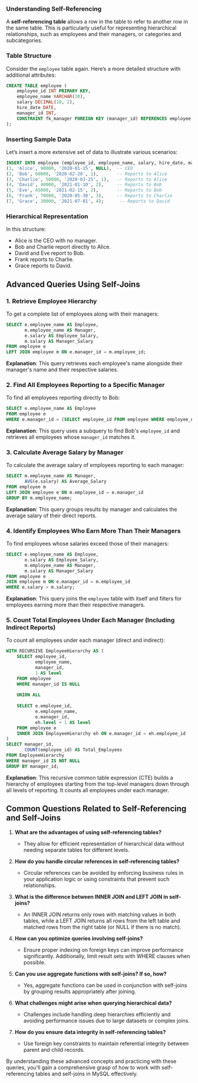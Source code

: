 ### Understanding Self-Referencing

A **self-referencing table** allows a row in the table to refer to another row in the same table. This is particularly useful for representing hierarchical relationships, such as employees and their managers, or categories and subcategories.

### Table Structure

Consider the `employee` table again. Here’s a more detailed structure with additional attributes:

```sql
CREATE TABLE employee (
    employee_id INT PRIMARY KEY,
    employee_name VARCHAR(30),
    salary DECIMAL(10, 2),
    hire_date DATE,
    manager_id INT,
    CONSTRAINT fk_manager FOREIGN KEY (manager_id) REFERENCES employee(employee_id)
);
```

### Inserting Sample Data

Let’s insert a more extensive set of data to illustrate various scenarios:

```sql
INSERT INTO employee (employee_id, employee_name, salary, hire_date, manager_id) VALUES
(1, 'Alice', 90000, '2020-01-15', NULL),  -- CEO
(2, 'Bob', 60000, '2020-02-20', 1),       -- Reports to Alice
(3, 'Charlie', 50000, '2020-03-25', 1),   -- Reports to Alice
(4, 'David', 40000, '2021-01-10', 2),     -- Reports to Bob
(5, 'Eve', 45000, '2021-02-15', 2),       -- Reports to Bob
(6, 'Frank', 70000, '2020-05-30', 3),     -- Reports to Charlie
(7, 'Grace', 30000, '2021-07-01', 4);      -- Reports to David
```

### Hierarchical Representation

In this structure:
- Alice is the CEO with no manager.
- Bob and Charlie report directly to Alice.
- David and Eve report to Bob.
- Frank reports to Charlie.
- Grace reports to David.

## Advanced Queries Using Self-Joins

### 1. Retrieve Employee Hierarchy

To get a complete list of employees along with their managers:

```sql
SELECT e.employee_name AS Employee,
       m.employee_name AS Manager,
       e.salary AS Employee_Salary,
       m.salary AS Manager_Salary
FROM employee e
LEFT JOIN employee m ON e.manager_id = m.employee_id;
```
**Explanation**: This query retrieves each employee's name alongside their manager's name and their respective salaries.

### 2. Find All Employees Reporting to a Specific Manager

To find all employees reporting directly to Bob:

```sql
SELECT e.employee_name AS Employee
FROM employee e
WHERE e.manager_id = (SELECT employee_id FROM employee WHERE employee_name = 'Bob');
```
**Explanation**: This query uses a subquery to find Bob's `employee_id` and retrieves all employees whose `manager_id` matches it.

### 3. Calculate Average Salary by Manager

To calculate the average salary of employees reporting to each manager:

```sql
SELECT m.employee_name AS Manager,
       AVG(e.salary) AS Average_Salary
FROM employee m
LEFT JOIN employee e ON m.employee_id = e.manager_id
GROUP BY m.employee_name;
```
**Explanation**: This query groups results by manager and calculates the average salary of their direct reports.

### 4. Identify Employees Who Earn More Than Their Managers

To find employees whose salaries exceed those of their managers:

```sql
SELECT e.employee_name AS Employee,
       e.salary AS Employee_Salary,
       m.employee_name AS Manager,
       m.salary AS Manager_Salary
FROM employee e
JOIN employee m ON e.manager_id = m.employee_id
WHERE e.salary > m.salary;
```
**Explanation**: This query joins the `employee` table with itself and filters for employees earning more than their respective managers.

### 5. Count Total Employees Under Each Manager (Including Indirect Reports)

To count all employees under each manager (direct and indirect):

```sql
WITH RECURSIVE EmployeeHierarchy AS (
    SELECT employee_id,
           employee_name,
           manager_id,
           1 AS level
    FROM employee
    WHERE manager_id IS NULL
    
    UNION ALL
    
    SELECT e.employee_id,
           e.employee_name,
           e.manager_id,
           eh.level + 1 AS level
    FROM employee e
    INNER JOIN EmployeeHierarchy eh ON e.manager_id = eh.employee_id
)
SELECT manager_id,
       COUNT(employee_id) AS Total_Employees
FROM EmployeeHierarchy
WHERE manager_id IS NOT NULL
GROUP BY manager_id;
```
**Explanation**: This recursive common table expression (CTE) builds a hierarchy of employees starting from the top-level managers down through all levels of reporting. It counts all employees under each manager.

## Common Questions Related to Self-Referencing and Self-Joins

1. **What are the advantages of using self-referencing tables?**
   - They allow for efficient representation of hierarchical data without needing separate tables for different levels.

2. **How do you handle circular references in self-referencing tables?**
   - Circular references can be avoided by enforcing business rules in your application logic or using constraints that prevent such relationships.

3. **What is the difference between INNER JOIN and LEFT JOIN in self-joins?**
   - An INNER JOIN returns only rows with matching values in both tables, while a LEFT JOIN returns all rows from the left table and matched rows from the right table (or NULL if there is no match).

4. **How can you optimize queries involving self-joins?**
   - Ensure proper indexing on foreign keys can improve performance significantly. Additionally, limit result sets with WHERE clauses when possible.

5. **Can you use aggregate functions with self-joins? If so, how?**
   - Yes, aggregate functions can be used in conjunction with self-joins by grouping results appropriately after joining.

6. **What challenges might arise when querying hierarchical data?**
   - Challenges include handling deep hierarchies efficiently and avoiding performance issues due to large datasets or complex joins.

7. **How do you ensure data integrity in self-referencing tables?**
   - Use foreign key constraints to maintain referential integrity between parent and child records.

By understanding these advanced concepts and practicing with these queries, you'll gain a comprehensive grasp of how to work with self-referencing tables and self-joins in MySQL effectively.